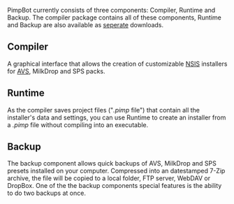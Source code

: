 PimpBot currently consists of three components: Compiler, Runtime and Backup. The compiler package contains all of these components, Runtime and Backup are also available as [seperate](http://code.google.com/p/pimpbot/downloads/list?can=1) downloads.

## Compiler ##
A graphical interface that allows the creation of customizable [NSIS](NSIS.md) installers for [AVS](AVS.md), MilkDrop and SPS packs.

## Runtime ##
As the compiler saves project files ("_.pimp_ file") that contain all the installer's data and settings, you can use Runtime to create an installer from a _.pimp_ file without compiling into an executable.

## Backup ##
The backup component allows quick backups of AVS, MilkDrop and SPS presets installed on your computer. Compressed into an datestamped 7-Zip archive, the file will be copied to a local folder, FTP server, WebDAV or DropBox. One of the the backup components special features is the ability to do two backups at once.